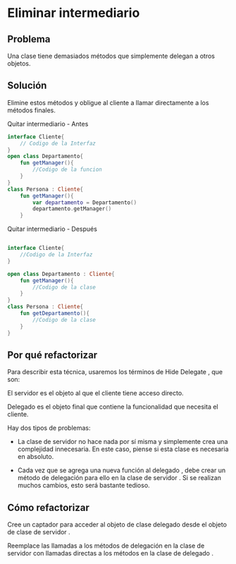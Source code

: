 # Eliminar intermediario

## Problema

Una clase tiene demasiados métodos que simplemente delegan a otros objetos.

## Solución

Elimine estos métodos y obligue al cliente a llamar directamente a los métodos finales.

Quitar intermediario - Antes

```Kotlin
interface Cliente{
    // Codigo de la Interfaz 
}
open class Departamento{
    fun getManager(){
        //Codigo de la funcion 
    }
}
class Persona : Cliente{
    fun getManager(){
        var departamento = Departamento()
        departamento.getManager()
    }

```

Quitar intermediario - Después

``` kotlin 

interface Cliente{
    //Codigo de la Interfaz 
}

open class Departamento : Cliente{
    fun getManager(){
        //Codigo de la clase 
    }
}
class Persona : Cliente{
    fun getDepartamento(){
        //Codigo de la clase
    }
}
```

## Por qué refactorizar

Para describir esta técnica, usaremos los términos de Hide Delegate , que son:

El servidor es el objeto al que el cliente tiene acceso directo.

Delegado es el objeto final que contiene la funcionalidad que necesita el cliente.

Hay dos tipos de problemas:

- La clase de servidor no hace nada por sí misma y simplemente crea una complejidad innecesaria. En este caso, piense si esta clase es necesaria en absoluto.

- Cada vez que se agrega una nueva función al delegado , debe crear un método de delegación para ello en la clase de servidor . Si se realizan muchos cambios, esto será bastante tedioso.

## Cómo refactorizar

Cree un captador para acceder al objeto de clase delegado desde el objeto de clase de servidor .

Reemplace las llamadas a los métodos de delegación en la clase de servidor con llamadas directas a los métodos en la clase de delegado .
